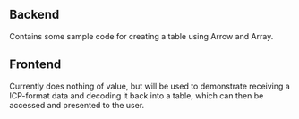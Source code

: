 ## Backend
Contains some sample code for creating a table using Arrow and Array.



## Frontend
Currently does nothing of value, but will be used to demonstrate receiving a ICP-format data and decoding it back into a table, which can then be accessed and presented to the user.
